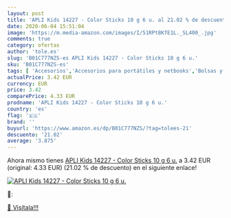 ```yaml
---
layout: post
title: 'APLI Kids 14227 - Color Sticks 10 g 6 u. al 21.02 % de descuento'
date: 2020-06-04 15:51:04
image: 'https://m.media-amazon.com/images/I/51RPt8KfE1L._SL400_.jpg'
comments: true
category: ofertas
author: 'tole.es'
slug: 'B01C777NZS-es APLI Kids 14227 - Color Sticks 10 g 6 u.'
sku: 'B01C777NZS-es'
tags: [ 'Accesorios','Accesorios para portátiles y netbooks','Bolsas y fundas para portátiles y netbooks','Informática','Juegos y Accesorios para PC','Mochilas para portátiles y netbooks','Videojuegos','apli', ]
actualPrice: 3.42 EUR
currency: EUR
price: 3.42
comparePrice: 4.33 EUR
prodname: 'APLI Kids 14227 - Color Sticks 10 g 6 u.'
country: 'es'
flag: '🇪🇸'
brand: ''
buyurl: 'https://www.amazon.es/dp/B01C777NZS/?tag=tolees-21'
descuento: '21.02'
average: '3.875'
---
```


Ahora mismo tienes [APLI Kids 14227 - Color Sticks 10 g 6 u.](https://www.amazon.es/dp/B01C777NZS/?tag=tolees-21) a 3.42 EUR (original: 4.33 EUR) (21.02 %  de descuento) en el siguiente enlace!

[![APLI Kids 14227 - Color Sticks 10 g 6 u.](https://m.media-amazon.com/images/I/51RPt8KfE1L._SL400_.jpg)](https://www.amazon.es/dp/B01C777NZS/?tag=tolees-21)

🔎:


[🛒 Visítala!!!](https://www.amazon.es/dp/B01C777NZS/?tag=tolees-21)
